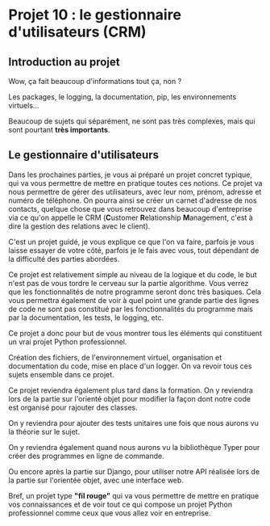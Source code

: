 # Projet 10 : le gestionnaire d'utilisateurs (CRM)

## Introduction au projet

Wow, ça fait beaucoup d'informations tout ça, non ?

Les packages, le logging, la documentation, pip, les environnements virtuels...

Beaucoup de sujets qui séparément, ne sont pas très complexes, mais qui sont pourtant **très importants**.

## Le gestionnaire d'utilisateurs

Dans les prochaines parties, je vous ai préparé un projet concret typique, qui va vous permettre de mettre en pratique toutes ces notions. Ce projet va nous permettre de gérer des utilisateurs, avec leur nom, prénom, adresse et numéro de téléphone. On pourra ainsi se créer un carnet d'adresse de nos contacts, quelque chose que vous retrouvez dans beaucoup d'entreprise via ce qu'on appelle le CRM (**C**ustomer **R**elationship **M**anagement, c'est à dire la gestion des relations avec le client).

C'est un projet guidé, je vous explique ce que l'on va faire, parfois je vous laisse essayer de votre côté, parfois je le fais avec vous, tout dépendant de la difficulté des parties abordées.

Ce projet est relativement simple au niveau de la logique et du code, le but n'est pas de vous tordre le cerveau sur la partie algorithme. Vous verrez que les fonctionnalités de notre programme seront donc très basiques. Cela vous permettra également de voir à quel point une grande partie des lignes de code ne sont pas constitué par les fonctionnalités du programme mais par la documentation, les tests, le logging, etc.

Ce projet a donc pour but de vous montrer tous les éléments qui constituent un vrai projet Python professionnel.

Création des fichiers, de l'environnement virtuel, organisation et documentation du code, mise en place d'un logger. On va revoir tous ces sujets ensemble dans ce projet.

Ce projet reviendra également plus tard dans la formation. On y reviendra lors de la partie sur l'orienté objet pour modifier la façon dont notre code est organisé pour rajouter des classes.

On y reviendra pour ajouter des tests unitaires une fois que nous aurons vu la théorie sur le sujet.

On y reviendra également quand nous aurons vu la bibliothèque Typer pour créer des programmes en ligne de commande.

Ou encore après la partie sur Django, pour utiliser notre API réalisée lors de la partie sur l'orientée objet, avec une interface web.

Bref, un projet type **"fil rouge"** qui va vous permettre de mettre en pratique vos connaissances et de voir tout ce qui compose un projet Python professionnel comme ceux que vous allez voir en entreprise.